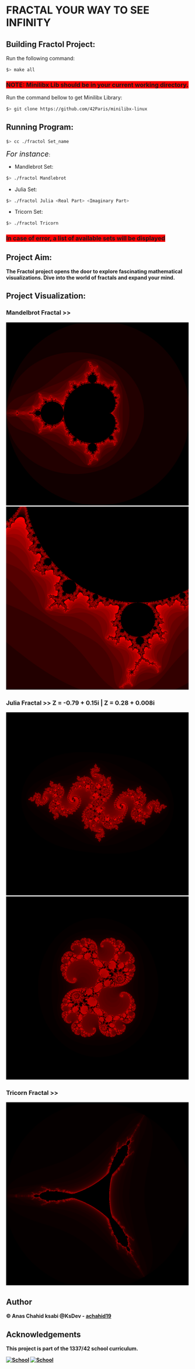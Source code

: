 # FRACTAL YOUR WAY TO SEE INFINITY

## Building Fractol Project:
Run the following command:<br>
```bash
$> make all
```
### <strong><span style="background-color: red">NOTE: Minilibx Lib should be in your current working directory.</span></strong>
Run the command bellow to get Minilibx Library:<br>
```bash
$> git clone https://github.com/42Paris/minilibx-linux
```
## Running Program:
```bash
$> cc ./fractol Set_name
```
<em style="font-size: 20px">For instance</em>:
- Mandlebrot Set:<br>
```bash
$> ./fractol Mandlebrot
```
- Julia Set:<br>
```bash
$> ./fractol Julia <Real Part> <Imaginary Part>
```
- Tricorn Set:<br>
```bash
$> ./fractol Tricorn
```
### <strong><span style="background-color: red">In case of error, a list of available sets will be displayed</span><strong>

## Project Aim:
<p>The Fractol project opens the door to explore fascinating mathematical visualizations. Dive into the world of fractals and expand your mind.</p>

## Project Visualization:
### Mandelbrot Fractal >>
<img src="./imgs/1.png" alt="Mandelbrot Set" width="500" /> <img src="./imgs/2.png" alt="Mandelbrot Set" width="500">

### Julia Fractal >> Z = -0.79 + 0.15i | Z = 0.28 + 0.008i
<img src="./imgs/3.png" alt="Julia Set" width="500" />
<img src="./imgs/4.png" alt="Julia Set" width="500" />

### Tricorn Fractal >>
<img src="./imgs/5.png" alt="Tricorn Set" width="500" />

## Author
**© Anas Chahid ksabi **@KsDev**** - [achahid19](https://github.com/achahid19)

## Acknowledgements
This project is part of the **1337/42 school curriculum**.

[![School](https://img.shields.io/badge/Notice-1337%20School-blue.svg)](https://1337.ma/en/)
[![School](https://img.shields.io/badge/Notice-42%20School-blue.svg)](https://42.fr/en/homepage/)
